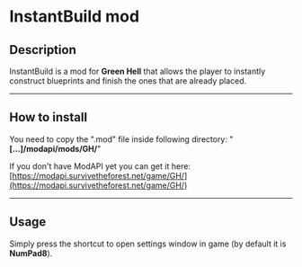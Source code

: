 # InstantBuild mod

## Description
InstantBuild is a mod for __Green Hell__ that allows the player to instantly construct blueprints and finish the ones that are already placed.


----


## How to install
You need to copy the ".mod" file inside following directory: "__[...]/modapi/mods/GH/__"

If you don't have ModAPI yet you can get it here: [https://modapi.survivetheforest.net/game/GH/](https://modapi.survivetheforest.net/game/GH/)


----


## Usage
Simply press the shortcut to open settings window in game (by default it is __NumPad8__).
